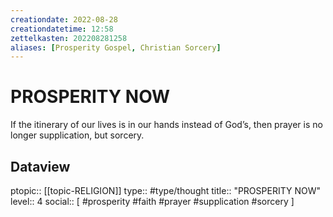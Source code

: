 ```yaml
---
creationdate: 2022-08-28
creationdatetime: 12:58
zettelkasten: 202208281258
aliases: [Prosperity Gospel, Christian Sorcery]
---
```

# PROSPERITY NOW
If the itinerary of our lives is in our hands instead of God’s, then prayer is no longer supplication, but sorcery.

## Dataview
ptopic:: [[topic-RELIGION]]
type:: #type/thought
title:: "PROSPERITY NOW"
level:: 4
social:: [ #prosperity #faith #prayer #supplication #sorcery ]